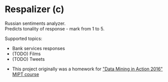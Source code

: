 # Respalizer (c)
Russian sentiments analyzer.  
Predicts tonality of response - mark from 1 to 5.

Supported topics:
- Bank services responses
- (TODO) Films
- (TODO) Tweets

* This project originally was a homework for <a href="https://github.com/vkantor/MIPT_Data_Mining_In_Action_2016">"Data Mining in Action 2016" MIPT course</a>
